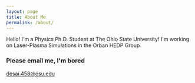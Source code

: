 ```yaml
---
layout: page
title: About Me
permalink: /about/
---
```


Hello! I'm a Physics Ph.D. Student at The Ohio State University! I'm working on Laser-Plasma Simulations in the Orban HEDP Group.

### Please email me, I'm bored

[desai.458@osu.edu](mailto:desai.458@osu.edu)
